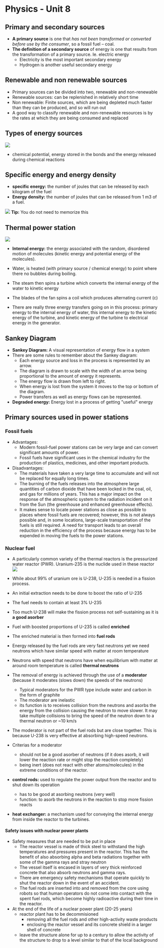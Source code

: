 # Physics - Unit 8

## Primary and secondary sources
- **A primary source** is one that *has not been transformed or converted before use by the consumer*, so a fossil fuel – coal.
- **The definition of a secondary source** of energy is one that results from the transformation of a primary source. Ie. electric energy 
  - Electricity is the most important secondary energy
  - Hydrogen is another useful secondary energy

## Renewable and non renewable sources
- Primary sources can be divided into two, renewable and non-renewable
- Renewable sources: can be replenished in relatively short time
- Non renewable: Finite sources, which are being depleted much faster than they can be produced, and so will run out
- A good way to classify renewable and non-renewable resources is by the rates at which they are being consumed and replaced

## Types of energy sources
![](https://school.is-inside.me/m5x8pAut.png)
- chemical potential, energy stored in the bonds and the energy released during chemical reactions 

## Specific energy and energy density
-  **specific energy:** the number of joules that can be released by each kilogram of the fuel
- **Energy density:** the number of joules that can be released from 1 m3 of a fuel.

![](https://school.is-inside.me/kFLIMKCW.png)
**Tip:** You do not need to memorize this 

## Thermal power station
![](https://school.is-inside.me/bBaFV9Uw.png)
- **Internal energy:** the energy associated with the random, disordered motion of molecules (kinetic energy and potential energy of the molecules). 

- Water, is heated (with primary source / chemical energy) to point where there no bubbles during boiling. 
- The steam then spins a turbine which converts the internal energy of the water to kinetic energy
- The blades of the fan spins a coil which produces alternating current (c)

- There are really three energy transfers going on in this process: primary energy to the internal energy of water, this internal energy to the kinetic energy of the turbine, and kinetic energy of the turbine to electrical energy in the generator. 


## Sankey Diagram
- **Sankey Diagram:** A visual representation of energy flow in a system
- There are some rules to remember about the Sankey diagram:
  - Each energy source and loss in the process is represented by an arrow.
  - The diagram is drawn to scale with the width of an arrow being proportional to the amount of energy it represents.
  - The energy flow is drawn from left to right.
  - When energy is lost from the system it moves to the top or bottom of
the diagram.
  - Power transfers as well as energy flows can be represented.
- **Degraded energy:** Energy lost in a process of getting "useful" energy


## Primary sources used in power stations
### Fossil fuels
- Advantages:
  - Modern fossil-fuel power stations can be very large and can convert significant amounts of power.
  - Fossil fuels have significant uses in the chemical industry for the production of plastics, medicines, and other important products.
- Disadvantages:
  - The materials have taken a very large time to accumulate and will not be replaced for equally long times.
  - The burning of the fuels releases into the atmosphere large quantities of carbon dioxide that have been locked in the coal, oil, and gas for millions of years. This has a major impact on the response of the atmospheric system to the radiation incident on it from the Sun (the greenhouse and enhanced greenhouse effects).
  - It makes sense to locate power stations as close as possible to places where fossil fuels are recovered; however, this is not always possible and, in some locations, large-scale transportation of the fuels is still required. A need for transport leads to an overall reduction in the efficiency of the process because energy has to be expended in moving the fuels to the power stations.

### Nuclear fuel
- A particularly common variety of the thermal reactors is the pressurized water reactor (PWR). Uranium-235 is the nuclide used in these reactor
![](https://school.is-inside.me/20tKixlY.png)
- While about 99% of uranium ore is U-238, U-235 is needed in a fission process.
- An initial extraction needs to be done to boost the ratio of U-235
- The fuel needs to contain at least 3% U-235
- Too much U-238 will make the fission process not self-sustaining as it is **a good asorber**
- Fuel with boosted proportions of U-235 is called **enriched**

- The enriched material is then formed into **fuel rods**
- Energy released by the fuel rods are very fast neutrons yet we need neutrons which have similar speed with matter at room temperature 
- Neutrons with speed that neutrons have when equilibrium with matter at around room temperature is called **thermal neutrons**
- The removal of energy is achieved through the use of a **moderator** (because it moderates (slows down) the speeds of the neutrons)
  - Typical moderators for the PWR type include water and carbon in the form of graphite
  - The moderator are inelastic 
  - its function is to receives collision from the neutrons and asorbs the energy from the collision causing the neutron to move slower. It may take multiple collisions to bring the speed of the neutron down to a thermal neutron or ~10 km/s 
- The moderator is not part of the fuel rods but are close together. This is because U-238 is very effective at absorbing high-speed neutrons.
- Criterias for a moderator
  - should not be a good asorber of neutrons (if it does asorb, it will lower the reaction rate or might stop the reaction completely)
  - being inert (does not react with other atoms/molecules) in the extreme conditions of the reactor.
- **control rods:** used to regulate the power output from the reactor and to shut down its operation
  - has to be good at asorbing neutrons (very well)
  - function: to asorb the neutrons in the reaction to stop more fission reacts
- **heat exchanger:** a mechanism used for conveying the internal energy from inside the reactor to the turbines.

#### Safety issues with nuclear power plants
- Safety measures that are needed to be put in place
  - The reactor vessel is made of thick steel to withstand the high temperatures and pressures present in the reactor. This has the benefit of also absorbing alpha and beta radiations together with some of the gamma rays and stray neutron
  - The vessel itself is encased in layers of very thick reinforced concrete that also absorb neutrons and gamma rays.
  - There are emergency safety mechanisms that operate quickly to shut the reactor down in the event of an accident.
  - The fuel rods are inserted into and removed from the core using robots so that human operators do not come into contact with the spent fuel rods, which become highly radioactive during their time in the reactor.
- At the end of the life of a nuclear power plant (20-25 years)
  - reactor plant has to be decommisioned
    - removing all the fuel rods and other high-activity waste products
    - enclosing the reactor vessel and its concrete shield in a larger shell of concrete
  - leave the structure alone for up to a century to allow the activity of the structure to drop to a level similar to that of the local background

